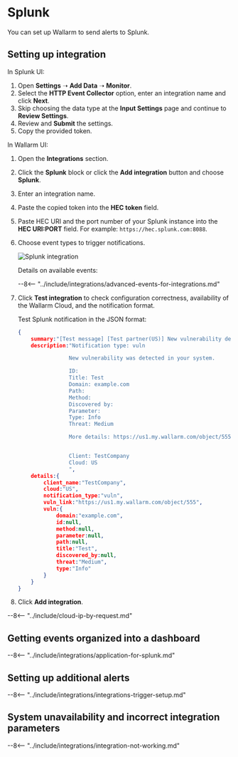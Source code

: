 [splunk-dashboard-by-wallarm-img]: ../../../images/user-guides/settings/integrations/splunk-dashboard-by-wallarm.png

#   Splunk

You can set up Wallarm to send alerts to Splunk.

##  Setting up integration

In Splunk UI:

1. Open **Settings** ➝ **Add Data** ➝ **Monitor**.
2. Select the **HTTP Event Collector** option, enter an integration name and click **Next**.
3. Skip choosing the data type at the **Input Settings** page and continue to **Review Settings**.
4. Review and **Submit** the settings.
5. Copy the provided token.

In Wallarm UI:

1. Open the **Integrations** section.
1. Click the **Splunk** block or click the **Add integration** button and choose **Splunk**.
1. Enter an integration name.
1. Paste the copied token into the **HEC token** field.
1. Paste HEC URI and the port number of your Splunk instance into the **HEC URI:PORT** field. For example: `https://hec.splunk.com:8088`.
1. Choose event types to trigger notifications.

    ![Splunk integration](../../../images/user-guides/settings/integrations/add-splunk-integration.png)

    Details on available events:

    --8<-- "../include/integrations/advanced-events-for-integrations.md"

1. Click **Test integration** to check configuration correctness, availability of the Wallarm Cloud, and the notification format.

    Test Splunk notification in the JSON format:

    ```json
    {
        summary:"[Test message] [Test partner(US)] New vulnerability detected",
        description:"Notification type: vuln

                    New vulnerability was detected in your system.

                    ID: 
                    Title: Test
                    Domain: example.com
                    Path: 
                    Method: 
                    Discovered by: 
                    Parameter: 
                    Type: Info
                    Threat: Medium

                    More details: https://us1.my.wallarm.com/object/555


                    Client: TestCompany
                    Cloud: US
                    ",
        details:{
            client_name:"TestCompany",
            cloud:"US",
            notification_type:"vuln",
            vuln_link:"https://us1.my.wallarm.com/object/555",
            vuln:{
                domain:"example.com",
                id:null,
                method:null,
                parameter:null,
                path:null,
                title:"Test",
                discovered_by:null,
                threat:"Medium",
                type:"Info"
            }
        }
    }
    ```

1. Click **Add integration**.

--8<-- "../include/cloud-ip-by-request.md"

## Getting events organized into a dashboard

--8<-- "../include/integrations/application-for-splunk.md"


## Setting up additional alerts

--8<-- "../include/integrations/integrations-trigger-setup.md"

## System unavailability and incorrect integration parameters

--8<-- "../include/integrations/integration-not-working.md"
